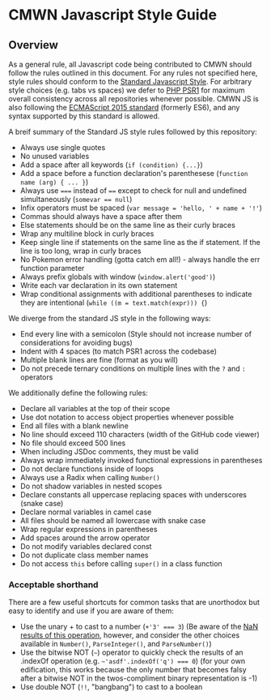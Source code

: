 # CMWN Javascript Style Guide

## Overview
As a general rule, all Javascript code being contributed to CMWN should follow the rules outlined in this document. For any rules not specified here, style rules should conform to the [Standard Javascript Style](http://standardjs.com/rules.htmlhttp://standardjs.com/rules.html). For arbitrary style choices (e.g. tabs vs spaces) we defer to [PHP PSR1](https://github.com/php-fig/fig-standards/blob/master/accepted/PSR-1-basic-coding-standard.md) for maximum overall consistency across all repositories whenever possible. CMWN JS is also following the [ECMAScript 2015 standard](https://babeljs.io/docs/learn-es2015/) (formerly ES6), and any syntax supported by this standard is allowed.
   
A breif summary of the Standard JS style rules followed by this repository:
 - Always use single quotes
 - No unused variables
 - Add a space after all keywords (`if (condition) {...}`)
 - Add a space before a function declaration's parenthesese (`function name (arg) { ... }`)
 - Always use `===` instead of `==` except to check for null and undefined simultaneously (`somevar == null`)
 - Infix operators must be spaced (`var message = 'hello, ' + name + '!'`)
 - Commas should always have a space after them
 - Else statements should be on the same line as their curly braces
 - Wrap any multiline block in curly braces
 - Keep single line if statements on the same line as the if statement. If the line is too long, wrap in curly braces
 - No Pokemon error handling (gotta catch em all!) - always handle the err function parameter
 - Always prefix globals with window (`window.alert('good')`)
 - Write each var declaration in its own statement
 - Wrap conditional assignments with additional parentheses to indicate they are intentional (`while ((m = text.match(expr))) {`)
 
 
We diverge from the standard JS style in the following ways:

 - End every line with a semicolon (Style should not increase number of considerations for avoiding bugs)
 - Indent with 4 spaces (to match PSR1 across the codebase)
 - Multiple blank lines are fine (format as you will)
 - Do not precede ternary conditions on multiple lines with the `?` and `:` operators
 
We additionally define the following rules:

 - Declare all variables at the top of their scope
 - Use dot notation to access object properties whenever possible
 - End all files with a blank newline
 - No line should exceed 110 characters (width of the GitHub code viewer)
 - No file should exceed 500 lines
 - When including JSDoc comments, they must be valid
 - Always wrap immediately invoked functional expressions in parentheses
 - Do not declare functions inside of loops
 - Always use a Radix when calling `Number()`
 - Do not shadow variables in nested scopes
 - Declare constants all uppercase replacing spaces with underscores (snake case)
 - Declare normal variables in camel case
 - All files should be named all lowercase with snake case
 - Wrap regular expressions in parentheses
 - Add spaces around the arrow operator
 - Do not modify variables declared const
 - Do not duplicate class member names
 - Do not access `this` before calling `super()` in a class function
 

### Acceptable shorthand

There are a few useful shortcuts for common tasks that are unorthodox but easy to identify and use if you are aware of them:
 
  - Use the unary + to cast to a number (`+'3' === 3`) (Be aware of the [NaN results of this operation](http://jibbering.com/faq/notes/type-conversion/#tcNumber), however, and consider the other choices available in `Number()`, `ParseInteger()`, and `ParseNumber()`)
  - Use the bitwise NOT (`~`) operator to quickly check the results of an .indexOf operation (e.g. `~'asdf'.indexOf('q') === 0`) (for your own edification, this works because the only number that becomes falsy after a bitwise NOT in the twos-compliment binary representation is -1)
  - Use double NOT (`!!`, "bangbang") to cast to a boolean
